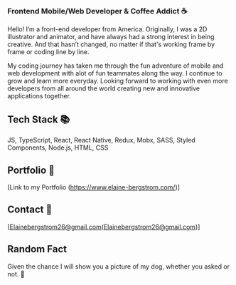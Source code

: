 ### Frontend Mobile/Web Developer & Coffee Addict ☕️

Hello! I’m a front-end developer from America. Originally, I was a 2D illustrator and animator, and have always had a strong interest in being creative. And that hasn’t changed, no matter if that's working frame by frame or coding line by line. 

My coding journey has taken me through the fun adventure of mobile and web development with alot of fun teammates along the way. I continue to grow and learn more everyday. Looking forward to working with even more developers from all around the world creating new and innovative applications together.


## Tech Stack 📚

JS, TypeScript, React, React Native, Redux, Mobx, SASS, Styled Components, Node.js, HTML, CSS

## Portfolio 💼

[Link to my Portfolio (https://www.elaine-bergstrom.com/)]

## Contact 📧

[Elainebergstrom26@gmail.com(Elainebergstrom26@gmail.com)]

## Random Fact

Given the chance I will show you a picture of my dog, whether you asked or not. 🐶

